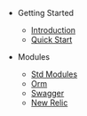 - Getting Started
  - [Introduction](getting-started/introduction.md)
  - [Quick Start](getting-started/quickstart.md)

- Modules
  - [Std Modules](modules/std.md) 
  - [Orm](modules/orm.md)
  - [Swagger](modules/swagger.md)
  - [New Relic](modules/newrelic.md)
